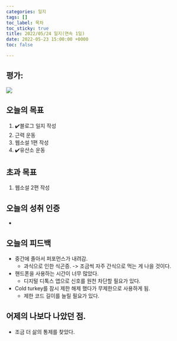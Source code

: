 ```yaml
---
categories: 일지
tags: []
toc_label: 목차
toc_sticky: true
title: 2022/05/24 일지(연속 1일)
date: 2022-05-23 15:00:00 +0000
toc: false

---
```

## 평가:

![](/blog/assets/images/b_rank.webp)

## 오늘의 목표

1. :heavy_check_mark:블로그 일지 작성
2. 근력 운동
3. 웹소설 1편 작성
4. :heavy_check_mark:유산소 운동

## 초과 목표

1. 웹소설 2편 작성

## 오늘의 성취 인증

* 

## 오늘의 피드백

* 중간에 졸아서 퍼포먼스가 내려감.
  * 과식으로 인한 식곤증. -> 조금씩 자주 간식으로 먹는 게 나을 것이다.
* 핸드폰을 사용하는 시간이 너무 많았다.
  * 디지털 디톡스 앱으로 신호를 원천 차단할 필요가 있다.
* Cold turkey를 잠시 제한 해제 했다가 무제한으로 사용하게 됨.
  * 제한 코드 길이를 늘릴 필요가 있다.

## 어제의 나보다 나았던 점.

* 조금 더 삶의 통제를 찾았다.